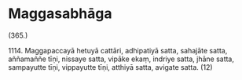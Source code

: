 # Maggasabhāga

(365.)

1114\. Maggapaccayā hetuyā cattāri, adhipatiyā satta, sahajāte satta, aññamaññe tīṇi, nissaye satta, vipāke ekaṃ, indriye satta, jhāne satta, sampayutte tīṇi, vippayutte tīṇi, atthiyā satta, avigate satta. (12)
